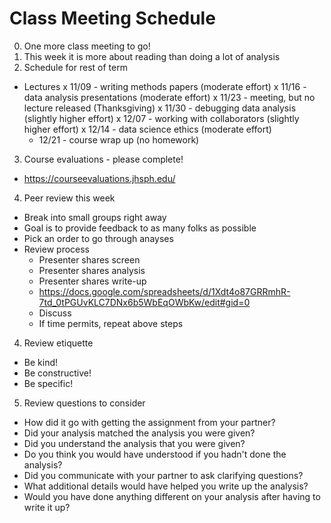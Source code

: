 # Class Meeting Schedule

0. One more class meeting to go! 
1. This week it is more about reading than doing a lot of analysis 
2. Schedule for rest of term
  - Lectures
    x 11/09 - writing methods papers (moderate effort)
    x 11/16 - data analysis presentations (moderate effort)
    x 11/23 - meeting, but no lecture released (Thanksgiving)
    x 11/30 - debugging data analysis (slightly higher effort)
    x 12/07 - working with collaborators (slightly higher effort)
    x 12/14 - data science ethics (moderate effort)
    - 12/21 - course wrap up (no homework)
3. Course evaluations - please complete!
  - https://courseevaluations.jhsph.edu/
4. Peer review this week
  - Break into small groups right away
  - Goal is to provide feedback to as many folks as possible
  - Pick an order to go through anayses
  - Review process
    - Presenter shares screen
    - Presenter shares analysis
    - Presenter shares write-up
    - https://docs.google.com/spreadsheets/d/1Xdt4o87GRRmhR-7td_0tPGUvKLC7DNx6b5WbEqOWbKw/edit#gid=0
    - Discuss
    - If time permits, repeat above steps
4. Review etiquette 
  - Be kind! 
  - Be constructive! 
  - Be specific! 
5. Review questions to consider
  - How did it go with getting the assignment from your partner? 
  - Did your analysis matched the analysis you were given?
  - Did you understand the analysis that you were given? 
  - Do you think you would have understood if you hadn't done the analysis?
  - Did you communicate with your partner to ask clarifying questions? 
  - What additional details would have helped you write up the analysis? 
  - Would you have done anything different on your analysis after having to write it up? 
  
  
  
